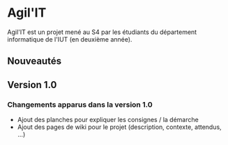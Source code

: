 # Agil'IT

Agil'IT est un projet mené au S4 par les étudiants du département informatique de l'IUT (en deuxième année).

## Nouveautés

## Version 1.0

### Changements apparus dans la version 1.0

 - Ajout des planches pour expliquer les consignes / la démarche
 - Ajout des pages de wiki pour le projet (description, contexte, attendus, ...)


